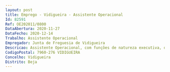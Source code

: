 ```yaml
--- 
layout: post
title: Emprego - Vidigueira - Assistente Operacional
Id: 82591
Ref: OE202011/0800
DataAbertura: 2020-11-27
DataFecho: 2020-12-14
Trabalho: Assistente Operacional
Empregador: Junta de Freguesia de Vidigueira
Descricao: Assistente Operacional, com funções de natureza executiva, de caráter manual ou mecânico, enquadradas em diretivas gerais bem definidas e com graus de complexidade variáveis, nomeadamente  Execução de tarefas de apoio elementares, indispensáveis ao funcionamento dos órgãos e serviços  Responsabilidade pelos equipamentos sob a sua guarda e pela sua correta utilização, procedendo, quando necessário à manutenção e reparação dos mesmos  Assegurar a limpeza e conservação das instalações da Freguesia.
CodigoPostal: 7960-276 VIDIGUEIRA
Concelho: Vidigueira
Distrito: Beja
--- 
```

